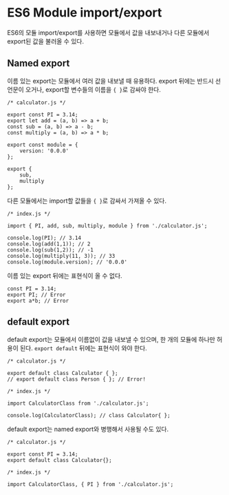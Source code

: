 # ES6 Module import/export

ES6의 모듈 import/export를 사용하면 모듈에서 값을 내보내거나 다른 모듈에서 export된 값을 불러올 수 있다. 

## Named export

이름 있는 export는 모듈에서 여러 값을 내보낼 때 유용하다. export 뒤에는 반드시 선언문이 오거나, export할 변수들의 이름을 `{ }`로 감싸야 한다.

    /* calculator.js */

    export const PI = 3.14;
    export let add = (a, b) => a + b;
    const sub = (a, b) => a - b;
    const multiply = (a, b) => a * b;

    export const module = {
        version: '0.0.0'
    };

    export {
        sub,
        multiply
    };

다른 모듈에서는 import할 값들을 `{ }`로 감싸서 가져올 수 있다.

    /* index.js */

    import { PI, add, sub, multiply, module } from './calculator.js';

    console.log(PI); // 3.14
    console.log(add(1,1)); // 2
    console.log(sub(1,2)); // -1
    console.log(multiply(11, 3)); // 33
    console.log(module.version); // '0.0.0'

이름 있는 export 뒤에는 표현식이 올 수 없다.

    const PI = 3.14;
    export PI; // Error
    export a*b; // Error

## default export
default export는 모듈에서 이름없이 값을 내보낼 수 있으며, 한 개의 모듈에 하나만 허용이 된다. `export default` 뒤에는 표현식이 와야 한다.

```
/* calculator.js */

export default class Calculator { };
// export default class Person { }; // Error!
```
```
/* index.js */

import CalculatorClass from './calculator.js';

console.log(CalculatorClass); // class Calculator{ };
```

default export는 named export와 병행해서 사용될 수도 있다.

```
/* calculator.js */

export const PI = 3.14;
export default class Calculator{};

/* index.js */

import CalculatorClass, { PI } from './calculator.js';
```